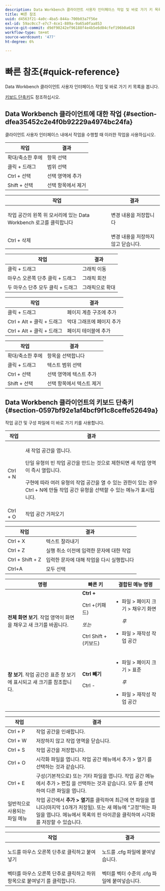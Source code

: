 ```yaml
---
description: Data Workbench 클라이언트 사용자 인터페이스 작업 및 바로 가기 키 목록을 봅니다.
title: 빠른 참조
uuid: d4563f21-4a0c-4ba5-844a-700b03a7f56e
exl-id: 59ac0cc7-e7c7-4ce1-889a-9a65a0faa853
source-git-commit: d9df90242ef96188f4e4b5e6d04cfef196b0a628
workflow-type: tm+mt
source-wordcount: '477'
ht-degree: 6%

---
```


# 빠른 참조{#quick-reference}

Data Workbench 클라이언트 사용자 인터페이스 작업 및 바로 가기 키 목록을 봅니다.

[키보드 단축키](../../../home/c-get-started/c-vis/c-qk-ref.md#section-0597bf92e1af4bcf9f1c8ceffe52649a)도 참조하십시오.

## Data Workbench 클라이언트에 대한 작업 {#section-dfea35452c2e4f0b92229a4974bc24fa}

클라이언트 사용자 인터페이스 내에서 작업을 수행할 때 이러한 작업을 사용하십시오.

| 작업 | 결과 |
|---|---|
| 확대/축소한 후에  | 항목 선택 |
| 클릭 + 드래그 | 범위 선택 |
| Ctrl + 선택 | 선택 영역에 추가 |
| Shift + 선택 | 선택 항목에서 제거 |

<table id="table_468868B713E94F08BFF8F5C468F5100B"> 
 <thead> 
  <tr> 
   <th colname="col1" class="entry"> 작업 </th> 
   <th colname="col2" class="entry"> 결과 </th> 
  </tr> 
 </thead>
 <tbody> 
  <tr> 
   <td colname="col1"> 작업 공간의 왼쪽 위 모서리에 있는 Data Workbench 로고를 클릭합니다 </td> 
   <td colname="col2"> <p>변경 내용을 저장합니다 </p> </td> 
  </tr> 
  <tr> 
   <td colname="col1"> Ctrl + 삭제 </td> 
   <td colname="col2"> 변경 내용을 저장하지 않고 닫습니다. </td> 
  </tr> 
 </tbody> 
</table>

| 작업 | 결과 |
|---|---|
| 클릭 + 드래그 | 그래픽 이동 |
| 마우스 오른쪽 단추 클릭 + 드래그 | 그래픽 회전 |
| 두 마우스 단추 모두 클릭 + 드래그 | 그래픽으로 확대 |

| 작업 | 결과 |
|---|---|
| 클릭 + 드래그 | 페이지 계층 구조에 추가 |
| Ctrl + Alt + 클릭 + 드래그 | 막대 그래프에 페이지 추가 |
| Ctrl + Alt + 클릭 + 드래그 | 페이지 테이블에 추가 |

| 작업 | 결과 |
|---|---|
| 확대/축소한 후에  | 항목을 선택합니다 |
| 클릭 + 드래그 | 텍스트 범위 선택 |
| Ctrl + 선택 | 선택 영역에 텍스트 추가 |
| Shift + 선택 | 선택 항목에서 텍스트 제거 |

## Data Workbench 클라이언트의 키보드 단축키 {#section-0597bf92e1af4bcf9f1c8ceffe52649a}

작업 공간 및 구성 파일에 이 바로 가기 키를 사용합니다.

<table id="table_169AD5F75C92449FACEAC64660B4B50D"> 
 <thead> 
  <tr> 
   <th colname="col1" class="entry"> 작업 </th> 
   <th colname="col2" class="entry"> 결과 </th> 
  </tr>
 </thead>
 <tbody> 
  <tr> 
   <td colname="col1"> Ctrl + N </td> 
   <td colname="col2"> <p>새 작업 공간을 엽니다. </p> <p>단일 유형의 빈 작업 공간을 만드는 것으로 제한되면 새 작업 영역이 즉시 열립니다. </p> <p>구현에 따라 여러 유형의 작업 공간을 열 수 있는 권한이 있는 경우 Ctrl + N에 만들 작업 공간 유형을 선택할 수 있는 메뉴가 표시됩니다. </p> </td> 
  </tr> 
  <tr> 
   <td colname="col1"> Ctrl + O </td> 
   <td colname="col2"> 작업 공간 가져오기 </td> 
  </tr> 
 </tbody> 
</table>

| 작업 | 결과 |
|---|---|
| Ctrl + X | 텍스트 잘라내기 |
| Ctrl + Z | 실행 취소 이전에 입력한 문자에 대한 작업 |
| Ctrl + Shift + Z | 입력한 문자에 대해 작업을 다시 실행합니다 |
| Ctrl+A | 모두 선택 |

<table id="table_A01C514C99F043338D183A6839E03DEA"> 
 <thead> 
  <tr> 
   <th colname="col1" class="entry"> 명령 </th> 
   <th colname="col2" class="entry"> 빠른 키 </th> 
   <th colname="col3" class="entry"> 결합된 메뉴 명령 </th> 
  </tr>
 </thead>
 <tbody> 
  <tr> 
   <td colname="col1"><b>전체 화면 보기</b>. 작업 영역이 화면을 채우고 새 크기를 바꿉니다. </td> 
   <td colname="col2"><b>Ctrl +</b> <p>Ctrl +(키패드) </p> <p><i> 또는 </i> </p> <p>Ctrl Shift + (키보드) </p> </td> 
   <td colname="col3"> 
    <ul id="ul_C7C731B894D946D9916F50806F015857"> 
     <li id="li_452B4C119B1A40038A408CFFC53653A9">파일 &gt; 페이지 크기 &gt; 채우기 화면 <p><i>후</i> </p> </li> 
     <li id="li_DE9B8B31B9F24A6AA68A1D0DB886B501">파일 &gt; 재작성 작업 공간 </li> 
    </ul> </td> 
  </tr> 
  <tr> 
   <td colname="col1"><b>창 보기</b>. 작업 공간은 표준 창 보기에 표시되고 새 크기를 참조합니다. </td> 
   <td colname="col2"><b>Ctrl 빼기</b> <p>Ctrl - </p> </td> 
   <td colname="col3"> 
    <ul id="ul_3474B9EFD69343C09BC84E485D896C28"> 
     <li id="li_820BAED76FF24A5785E6D89C5C692DD5">파일 &gt; 페이지 크기 &gt; 표준 <p><i>후</i> </p> </li> 
     <li id="li_337789F282CE4C2C990C67B115782454">파일 &gt; 재작성 작업 공간 </li> 
    </ul> </td> 
  </tr> 
 </tbody> 
</table>

| 작업 | 결과 |
|---|---|
| Ctrl + P | 작업 공간을 인쇄합니다. |
| Ctrl + W | 저장하지 않고 작업 영역을 닫습니다. |
| Ctrl + S | 작업 공간을 저장합니다. |
| Ctrl + O | 시각화 파일을 엽니다. 작업 공간 메뉴에서 추가 > 열기 를 선택하는 것과 같습니다. |
| Ctrl + E | 구성(기본적으로) 또는 기타 파일을 엽니다. 작업 공간 메뉴에서 추가 > 편집 을 선택하는 것과 같습니다. 모두 를 선택하여 다른 파일을 엽니다. |
| 일반적으로 사용되는 파일 메뉴 | 작업 공간에서 **추가 > 열기**&#x200B;를 클릭하여 최근에 연 파일을 엽니다(마지막 10개가 저장됨). 또는 새 메뉴에 &quot;고정&quot;하는 파일을 엽니다. 메뉴에서 목록의 핀 아이콘을 클릭하여 시각화를 저장할 수 있습니다. |

<table id="table_99414A5999F94A2EAB2BBBA27EE487F5"> 
 <thead> 
  <tr> 
   <th colname="col1" class="entry"> 작업 </th> 
   <th colname="col2" class="entry"> 결과 </th> 
  </tr>
 </thead>
 <tbody> 
  <tr> 
   <td colname="col1"> <p>노드를 마우스 오른쪽 단추로 클릭하고 <span class="uicontrol"> 붙여넣기</span> </p> </td> 
   <td colname="col2"> <p>노드를 <span class="filepath"> .cfg</span> 파일에 붙여넣습니다. </p> </td> 
  </tr> 
  <tr> 
   <td colname="col1">벡터를 마우스 오른쪽 단추로 클릭하고 <span class="uicontrol"> 하위 항목으로 붙여넣기</span> 를 클릭합니다. </td> 
   <td colname="col2">벡터를 벡터 수준의 <span class="filepath"> .cfg</span> 파일에 붙여넣습니다. </td> 
  </tr> 
 </tbody> 
</table>
